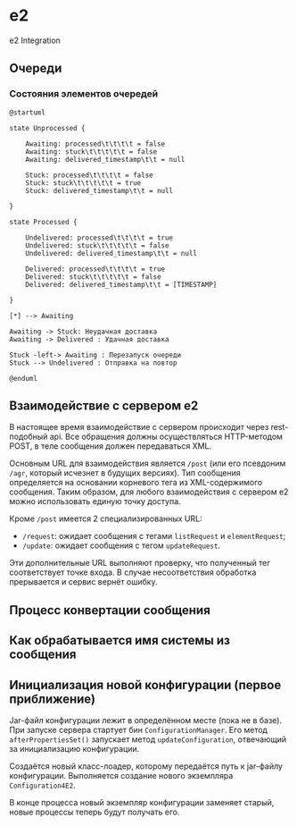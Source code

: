 # e2

e2 Integration

## Очереди

### Состояния элементов очередей

```plantuml
@startuml

state Unprocessed {

    Awaiting: processed\t\t\t\t = false
    Awaiting: stuck\t\t\t\t\t = false
    Awaiting: delivered_timestamp\t\t = null

    Stuck: processed\t\t\t\t = false
    Stuck: stuck\t\t\t\t\t = true
    Stuck: delivered_timestamp\t\t = null

}

state Processed {

    Undelivered: processed\t\t\t\t = true
    Undelivered: stuck\t\t\t\t\t = false
    Undelivered: delivered_timestamp\t\t = null

    Delivered: processed\t\t\t\t = true
    Delivered: stuck\t\t\t\t\t = false
    Delivered: delivered_timestamp\t\t = [TIMESTAMP]

}

[*] --> Awaiting

Awaiting -> Stuck: Неудачная доставка
Awaiting -> Delivered : Удачная доставка

Stuck -left-> Awaiting : Перезапуск очереди
Stuck --> Undelivered : Отправка на повтор

@enduml

```

## Взаимодействие с сервером e2

В настоящее время взаимодействие с сервером происходит через
rest-подобный api. Все обращения должны осуществляться HTTP-методом
POST, в теле сообщения должен передаваться XML.

Основным URL для взаимодействия является `/post` (или его псевдоним
`/agr`, который исчезнет в будущих версиях). Тип сообщения определяется
на основании корневого тега из XML-содержимого сообщения. Таким образом,
для любого взаимодействия с сервером e2 можно использовать единую точку
доступа.

Кроме `/post` имеется 2 специализированных URL:

* `/request`: ожидает сообщения с тегами `listRequest` и
  `elementRequest`;
* `/update`: ожидает сообщения с тегом `updateRequest`.

Эти дополнительные URL выполняют проверку, что полученный тег
соответствует точке входа. В случае несоответствия обработка прерывается
и сервис вернёт ошибку.


## Процесс конвертации сообщения


## Как обрабатывается имя системы из сообщения

## Инициализация новой конфигурации (первое приближение)

Jar-файл конфигурации лежит в определённом месте (пока не в базе). При
запуске сервера стартует бин `ConfigurationManager`. Его метод
`afterPropertiesSet()` запускает метод `updateConfiguration`, отвечающий
за инициализацию конфигурации.

Создаётся новый класс-лоадер, которому передаётся путь к jar-файлу
конфигурации. Выполняется создание нового экземпляра `Configuration4E2`.

В конце процесса новый экземпляр конфигурации заменяет старый, новые
процессы теперь будут получать его.